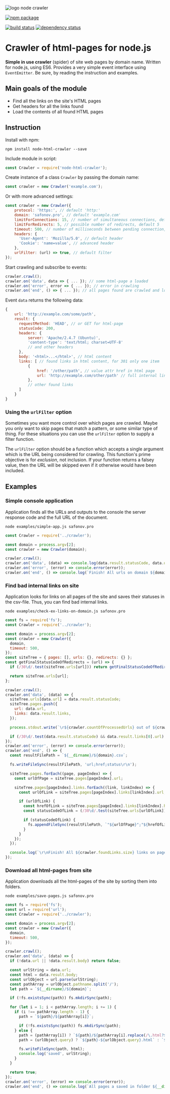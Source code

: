 ![logo node crawler](./logo.png)


[![npm package](https://nodei.co/npm/node-html-crawler.png?downloads=true&downloadRank=true&stars=true)](https://www.npmjs.com/package/node-html-crawler)

[![build status](https://api.travis-ci.org/safonovpro/node-html-crawler.svg?branch=master)](https://travis-ci.org/safonovpro/node-html-crawler)
[![dependency status](https://david-dm.org/safonovpro/node-html-crawler/status.svg)](https://david-dm.org/safonovpro/node-html-crawler)

# Crawler of html-pages for node.js

**Simple in use crawler** (spider) of site web pages by domain name.
Written for node.js, using ES6.
Provides a very simple event interface using `EventEmitter`.
Be sure, by reading the instruction and examples.

## Main goals of the module

* Find all the links on the site's HTML pages
* Get headers for all the links found
* Load the contents of all found HTML pages

## Instruction

Install with npm:

    npm install node-html-crawler --save

Include module in script:

```js
const Crawler = require('node-html-crawler');
```

Create instance of a class `Crawler` by passing the domain name:

```js
const crawler = new Crawler('example.com');
```

Or with more advanced settings:

```js
const crawler = new Crawler({
    protocol: 'https:', // default 'http:'
    domain: 'safonov.pro', // default 'example.com'
    limitForConnections: 15, // number of simultaneous connections, default 10
    limitForRedirects: 5, // possible number of redirects, default 5
    timeout: 500, // number of milliseconds between pending connection, default 300
    headers: {
      'User-Agent': 'Mozilla/5.0', // default header
      'Cookie': 'name=value', // advanced header
    },
    urlFilter: (url) => true, // default filter
});
```

Start crawling and subscribe to events:

```js
crawler.crawl();
crawler.on('data', data => { ... }); // some html-page a loaded
crawler.on('error', error => { ... }); // error in crawling
crawler.on('end', () => { ... }); // all pages found are crawled and loaded
```
    
Event `data` returns the following data:

```js
{
    url: 'http://example.com/some/path',
    result: {
      requestMethod: 'HEAD', // or GET for html-page
      statusCode: 200,
      headers: {
          server: 'Apache/2.4.7 (Ubuntu)',
          'content-type': 'text/html; charset=UTF-8'
          // and other headers
      },
      body: '<html>...</html>', // html content
      links: [ // found links in html content, for 301 only one item
          {
              href: '/other/path', // value attr href in html page
              url: 'http://example.com/other/path' // full internal links, for external is false
          },
          // other found links
      ]
    }
}
```

### Using the `urlFilter` option

Sometimes you want more control over which pages are crawled. Maybe you only want to skip pages that match a pattern, or some similar type of thing. For these situations you can use the `urlFilter` option to supply a filter function.

The `urlFilter` option should be a function which accepts a single argument which is the URL being considered for crawling. This function's prime objective is for _exclusion_, not inclusion. If your function returns a falsey value, then the URL will be skipped even if it otherwise would have been included.

## Examples

### Simple console application

Application finds all the URLs and outputs to the console the server response code and the full URL of the document.

    node examples/simple-app.js safonov.pro

```js
const Crawler = require('../crawler');

const domain = process.argv[2];
const crawler = new Crawler(domain);

crawler.crawl();
crawler.on('data', (data) => console.log(data.result.statusCode, data.url));
crawler.on('error', (error) => console.error(error));
crawler.on('end', () => console.log(`Finish! All urls on domain ${domain} a crawled!`));
```

### Find bad internal links on site

Application looks for links on all pages of the site and saves their statuses in the csv-file. Thus, you can find bad internal links.

    node examples/check-ex-links-on-domain.js safonov.pro

```js
const fs = require('fs');
const Crawler = require('../crawler');

const domain = process.argv[2];
const crawler = new Crawler({
  domain,
  timeout: 500,
});
const siteTree = { pages: [], urls: {}, redirects: {} };
const getFinalStatusCodeOfRedirects = (url) => {
  if (/30\d/.test(siteTree.urls[url])) return getFinalStatusCodeOfRedirects(siteTree.redirects[url]);

  return siteTree.urls[url];
};

crawler.crawl();
crawler.on('data', (data) => {
  siteTree.urls[data.url] = data.result.statusCode;
  siteTree.pages.push({
    url: data.url,
    links: data.result.links,
  });

  process.stdout.write(`\r${crawler.countOfProcessedUrls} out of ${crawler.foundLinks.size}`);

  if (/30\d/.test(data.result.statusCode) && data.result.links[0].url) siteTree.redirects[data.url] = data.result.links[0].url;
});
crawler.on('error', (error) => console.error(error));
crawler.on('end', () => {
  const resultFilePath = `${__dirname}/${domain}.csv`;

  fs.writeFileSync(resultFilePath, 'url;href;status\r\n');

  siteTree.pages.forEach((page, pageIndex) => {
    const urlOfPage = siteTree.pages[pageIndex].url;

    siteTree.pages[pageIndex].links.forEach((link, linkIndex) => {
      const urlOfLink = siteTree.pages[pageIndex].links[linkIndex].url;

      if (urlOfLink) {
        const hrefOfLink = siteTree.pages[pageIndex].links[linkIndex].href;
        const statusCodeOfLink = (/30\d/.test(siteTree.urls[urlOfLink])) ? getFinalStatusCodeOfRedirects(urlOfLink) : siteTree.urls[urlOfLink];

        if (statusCodeOfLink) {
          fs.appendFileSync(resultFilePath, `"${urlOfPage}";"${hrefOfLink}";"${statusCodeOfLink}"\r\n`);
        }
      }
    });
  });

  console.log(`\r\nFinish! All ${crawler.foundLinks.size} links on pages on domain ${domain} a checked!`);
});
```

### Download all html-pages from site

Application downloads all the html-pages of the site by sorting them into folders.

    node examples/save-pages.js safonov.pro

```js
const fs = require('fs');
const url = require('url');
const Crawler = require('../crawler');

const domain = process.argv[2];
const crawler = new Crawler({
  domain,
  timeout: 500,
});

crawler.crawl();
crawler.on('data', (data) => {
  if (!data.url || !data.result.body) return false;

  const urlString = data.url;
  const html = data.result.body;
  const urlObject = url.parse(urlString);
  const pathArray = urlObject.pathname.split('/');
  let path = `${__dirname}/${domain}`;

  if (!fs.existsSync(path)) fs.mkdirSync(path);

  for (let i = 1; i < pathArray.length; i += 1) {
    if (i !== pathArray.length - 1) {
      path = `${path}/${pathArray[i]}`;

      if (!fs.existsSync(path)) fs.mkdirSync(path);
    } else {
      path = (pathArray[i]) ? `${path}/${pathArray[i].replace(/\.html?$/, '')}` : `${path}/index`;
      path = (urlObject.query) ? `${path}-${urlObject.query}.html` : `${path}.html`;

      fs.writeFileSync(path, html);
      console.log('saved', urlString);
    }
  }

  return true;
});
crawler.on('error', (error) => console.error(error));
crawler.on('end', () => console.log(`All pages a saved in folder ${__dirname}/${domain}!`));
```
